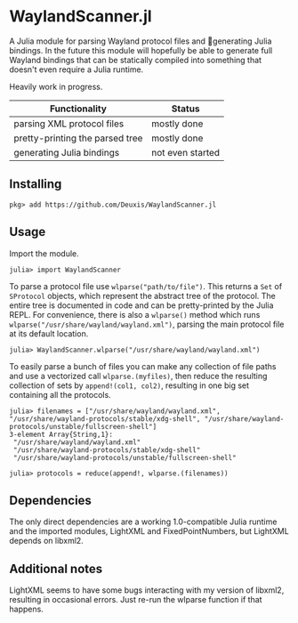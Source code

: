 # WaylandScanner.jl
A Julia module for parsing Wayland protocol files and :unicorn:generating Julia bindings. In the future this module will hopefully be able to generate full Wayland bindings that can be statically compiled into something that doesn't even require a Julia runtime.

Heavily work in progress.

| Functionality | Status |
| ------------- | ------ |
| parsing XML protocol files | mostly done
| pretty-printing the parsed tree | mostly done
| generating Julia bindings | not even started

## Installing
```julia-repl
pkg> add https://github.com/Deuxis/WaylandScanner.jl
```
## Usage
Import the module.
```julia-repl
julia> import WaylandScanner
```
To parse a protocol file use `wlparse("path/to/file")`. This returns a `Set` of `SProtocol` objects, which represent the abstract tree of the protocol. The entire tree is documented in code and can be pretty-printed by the Julia REPL. For convenience, there is also a `wlparse()` method which runs `wlparse("/usr/share/wayland/wayland.xml")`, parsing the main protocol file at its default location.
```julia-repl
julia> WaylandScanner.wlparse("/usr/share/wayland/wayland.xml")
```
To easily parse a bunch of files you can make any collection of file paths and use a vectorized call `wlparse.(myfiles)`, then reduce the resulting collection of sets by `append!(col1, col2)`, resulting in one big set containing all the protocols.
```julia-repl
julia> filenames = ["/usr/share/wayland/wayland.xml", "/usr/share/wayland-protocols/stable/xdg-shell", "/usr/share/wayland-protocols/unstable/fullscreen-shell"]
3-element Array{String,1}:
 "/usr/share/wayland/wayland.xml"                        
 "/usr/share/wayland-protocols/stable/xdg-shell"         
 "/usr/share/wayland-protocols/unstable/fullscreen-shell"

julia> protocols = reduce(append!, wlparse.(filenames))
```

## Dependencies
The only direct dependencies are a working 1.0-compatible Julia runtime and the imported modules, LightXML and FixedPointNumbers, but LightXML depends on libxml2.

## Additional notes
LightXML seems to have some bugs interacting with my version of libxml2, resulting in occasional errors. Just re-run the wlparse function if that happens.
